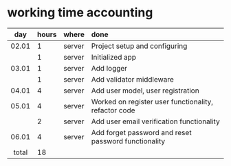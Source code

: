 
# working time accounting

|  day | hours |  where | done |
|:-----:|:-----|:-------|:-----|
| 02.01 |  1   | server |Project setup and configuring |
|       |  1   | server |Initialized app |
| 03.01 |  1   | server |Add logger |
|       |  1   | server |Add validator middleware |
| 04.01 |  4   | server |Add user model, user registration|
| 05.01 |  4   | server |Worked on register user functionality, refactor code|
|       |  2   | server |Add user email verification functionality|
| 06.01 |  4   | server |Add forget password and reset password functionality|
| total |  18  | 
